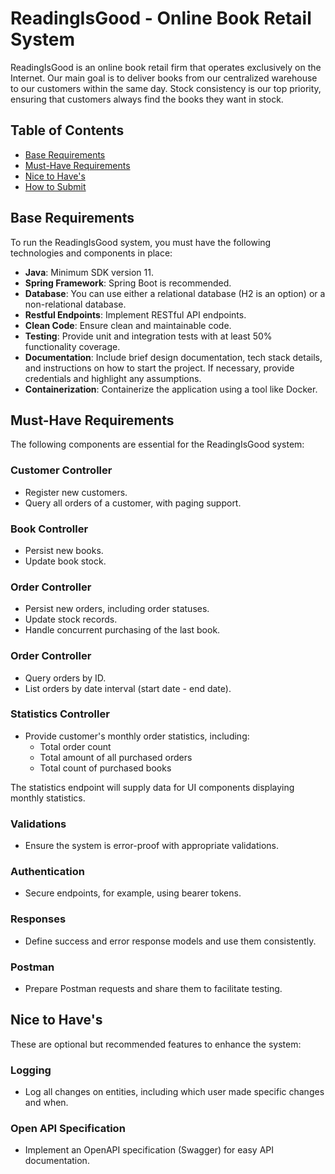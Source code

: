 # ReadingIsGood - Online Book Retail System

ReadingIsGood is an online book retail firm that operates exclusively on the Internet. Our main goal is to deliver books from our centralized warehouse to our customers within the same day. Stock consistency is our top priority, ensuring that customers always find the books they want in stock.

## Table of Contents
- [Base Requirements](#base-requirements)
- [Must-Have Requirements](#must-have-requirements)
- [Nice to Have's](#nice-to-haves)
- [How to Submit](#how-to-submit)

## Base Requirements

To run the ReadingIsGood system, you must have the following technologies and components in place:

- **Java**: Minimum SDK version 11.
- **Spring Framework**: Spring Boot is recommended.
- **Database**: You can use either a relational database (H2 is an option) or a non-relational database.
- **Restful Endpoints**: Implement RESTful API endpoints.
- **Clean Code**: Ensure clean and maintainable code.
- **Testing**: Provide unit and integration tests with at least 50% functionality coverage.
- **Documentation**: Include brief design documentation, tech stack details, and instructions on how to start the project. If necessary, provide credentials and highlight any assumptions.
- **Containerization**: Containerize the application using a tool like Docker.

## Must-Have Requirements

The following components are essential for the ReadingIsGood system:

### Customer Controller
- Register new customers.
- Query all orders of a customer, with paging support.

### Book Controller
- Persist new books.
- Update book stock.

### Order Controller
- Persist new orders, including order statuses.
- Update stock records.
- Handle concurrent purchasing of the last book.

### Order Controller
- Query orders by ID.
- List orders by date interval (start date - end date).

### Statistics Controller
- Provide customer's monthly order statistics, including:
  - Total order count
  - Total amount of all purchased orders
  - Total count of purchased books

The statistics endpoint will supply data for UI components displaying monthly statistics.

### Validations
- Ensure the system is error-proof with appropriate validations.

### Authentication
- Secure endpoints, for example, using bearer tokens.

### Responses
- Define success and error response models and use them consistently.

### Postman
- Prepare Postman requests and share them to facilitate testing.

## Nice to Have's

These are optional but recommended features to enhance the system:

### Logging
- Log all changes on entities, including which user made specific changes and when.

### Open API Specification
- Implement an OpenAPI specification (Swagger) for easy API documentation.
